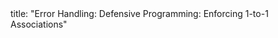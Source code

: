 <frontmatter>
title: "Error Handling: Defensive Programming: Enforcing 1-to-1 Associations"
</frontmatter>

<include src="index-body.md" boilerplate />
